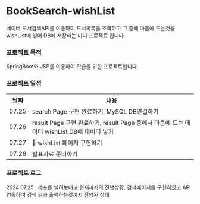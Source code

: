 # BookSearch-wishList
네이버 도서검색API를 이용하여 도서목록을 조회하고 그 중에 마음에 드는것을 wishList에 넣어 DB에 저장하는 미니 프로젝트 입니다.

<h3>프로젝트 목적</h3>  SpringBoot와 JSP를 이용하여 학습을 위한 프로젝트입니다.

<h3>프로젝트 일정</h3>
<table>
  <tr><th>날짜</th> <th>내용</th></tr>
  <tr><td>07.25</td><td>search Page 구현 완료하기, MySQL DB연결하기</td></tr>
  <tr><td>07.26</td><td>result Page 구현 완료하기, result Page 중에서 마음에 드는 데이터 wishList DB에 데이터 넣기</td></tr>
  <tr><td>07.27</td><td> wishList 페이지 구현하기</td></tr>
  <tr><td>07.28</td><td>발표자료 준비하기</td></tr>
</table>

<h3>프로젝트 로그</h3>
<p>2024.07.25 : 레포를 날려보내고 현재까지의 진행상황, 검색페이지를 구현하였고 API연동하여 검색 결과 출력하는것까지 진행된 상태</p>
